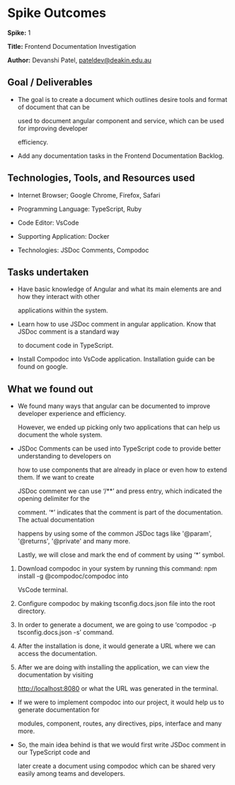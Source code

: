 # Spike Outcomes

**Spike:** 1

**Title:** Frontend Documentation Investigation

**Author:** Devanshi Patel, <pateldev@deakin.edu.au>

## Goal / Deliverables

- The goal is to create a document which outlines desire tools and format of document that can be

  used to document angular component and service, which can be used for improving developer

  efficiency.

- Add any documentation tasks in the Frontend Documentation Backlog.

## Technologies, Tools, and Resources used

- Internet Browser; Google Chrome, Firefox, Safari

- Programming Language: TypeScript, Ruby

- Code Editor: VsCode

- Supporting Application: Docker

- Technologies: JSDoc Comments, Compodoc

## Tasks undertaken

- Have basic knowledge of Angular and what its main elements are and how they interact with other

  applications within the system.

- Learn how to use JSDoc comment in angular application. Know that JSDoc comment is a standard way

  to document code in TypeScript.

- Install Compodoc into VsCode application. Installation guide can be found on google.

## What we found out

- We found many ways that angular can be documented to improve developer experience and efficiency.

  However, we ended up picking only two applications that can help us document the whole system.

- JSDoc Comments can be used into TypeScript code to provide better understanding to developers on

  how to use components that are already in place or even how to extend them. If we want to create

  JSDoc comment we can use ‘/\*\*’ and press entry, which indicated the opening delimiter for the

  comment. ‘\*’ indicates that the comment is part of the documentation. The actual documentation

  happens by using some of the common JSDoc tags like '@param', '@returns', '@private' and many
  more.

  Lastly, we will close and mark the end of comment by using ‘\*’ symbol.

1. Download compodoc in your system by running this command: npm install -g @compodoc/compodoc into

   VsCode terminal.

1. Configure compodoc by making tsconfig.docs.json file into the root directory.

1. In order to generate a document, we are going to use ‘compodoc -p tsconfig.docs.json -s’ command.

1. After the installation is done, it would generate a URL where we can access the documentation.

1. After we are doing with installing the application, we can view the documentation by visiting

   <http://localhost:8080> or what the URL was generated in the terminal.

- If we were to implement compodoc into our project, it would help us to generate documentation for

  modules, component, routes, any directives, pips, interface and many more.

- So, the main idea behind is that we would first write JSDoc comment in our TypeScript code and

  later create a document using compodoc which can be shared very easily among teams and developers.
